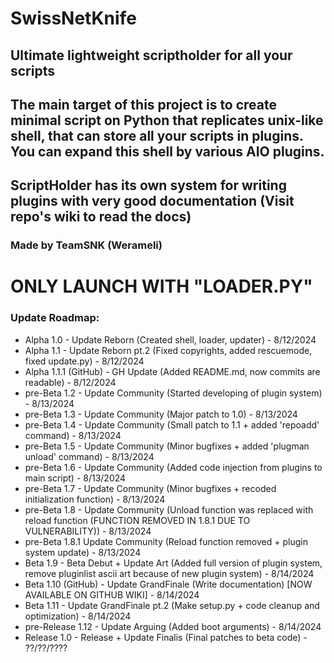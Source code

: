 # SwissNetKnife
## Ultimate lightweight scriptholder for all your scripts
## The main target of this project is to create minimal script on Python that replicates unix-like shell, that can store all your scripts in plugins. You can expand this shell by various AIO plugins.
## ScriptHolder has its own system for writing plugins with very good documentation (Visit repo's wiki to read the docs)

### Made by TeamSNK (Werameli)

# ONLY LAUNCH WITH "LOADER.PY"

### Update Roadmap:
- Alpha 1.0 - Update Reborn (Created shell, loader, updater) - 8/12/2024
- Alpha 1.1 - Update Reborn pt.2 (Fixed copyrights, added rescuemode, fixed update.py) - 8/12/2024
- Alpha 1.1.1 (GitHub) - GH Update (Added README.md, now commits are readable) - 8/12/2024
- pre-Beta 1.2 - Update Community (Started developing of plugin system) - 8/13/2024
- pre-Beta 1.3 - Update Community (Major patch to 1.0) - 8/13/2024
- pre-Beta 1.4 - Update Community (Small patch to 1.1 + added 'repoadd' command) - 8/13/2024
- pre-Beta 1.5 - Update Community (Minor bugfixes + added 'plugman unload' command) - 8/13/2024
- pre-Beta 1.6 - Update Community (Added code injection from plugins to main script) - 8/13/2024
- pre-Beta 1.7 - Update Community (Minor bugfixes + recoded initialization function) - 8/13/2024
- pre-Beta 1.8 - Update Community (Unload function was replaced with reload function (FUNCTION REMOVED IN 1.8.1 DUE TO VULNERABILITY)) - 8/13/2024
- pre-Beta 1.8.1 Update Community (Reload function removed + plugin system update) - 8/13/2024
- Beta 1.9 - Beta Debut + Update Art (Added full version of plugin system, remove pluginlist ascii art because of new plugin system) - 8/14/2024
- Beta 1.10 (GitHub) - Update GrandFinale (Write documentation) [NOW AVAILABLE ON GITHUB WIKI] - 8/14/2024
- Beta 1.11 - Update GrandFinale pt.2 (Make setup.py + code cleanup and optimization) - 8/14/2024
- pre-Release 1.12 - Update Arguing (Added boot arguments) - 8/14/2024
- Release 1.0 - Release + Update Finalis (Final patches to beta code) - ??/??/????
